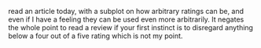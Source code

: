 read an article today, with a subplot on how arbitrary ratings can be, and even if I have a feeling they can be used even more arbitrarily.   It negates the whole point to read a review if your first instinct is to disregard anything below a four out of a five rating which is not my point.